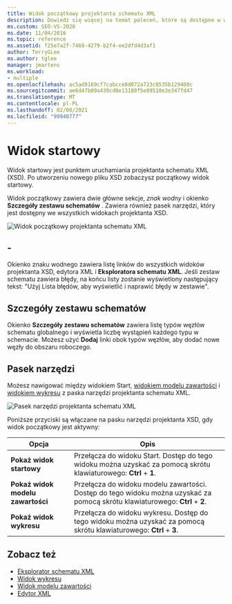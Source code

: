 ```yaml
---
title: Widok początkowy projektanta schematu XML
description: Dowiedz się więcej na temat poleceń, które są dostępne w widoku startowego projektanta schematu XML (XSD).
ms.custom: SEO-VS-2020
ms.date: 11/04/2016
ms.topic: reference
ms.assetid: f25e7a2f-7469-4279-b2f4-ee2dfd4d3af1
author: TerryGLee
ms.author: tglee
manager: jmartens
ms.workload:
- multiple
ms.openlocfilehash: ac5ad8169cf7cabcce8d072a723c0535b129408c
ms.sourcegitcommit: ae6d47b09a439cd0e13180f5e89510e3e347fd47
ms.translationtype: MT
ms.contentlocale: pl-PL
ms.lasthandoff: 02/08/2021
ms.locfileid: "99940777"
---
```

# <a name="start-view"></a>Widok startowy

Widok startowy jest punktem uruchamiania projektanta schematu XML (XSD). Po utworzeniu nowego pliku XSD zobaczysz początkowy widok startowy.

Widok początkowy zawiera dwie główne sekcje, *znak wodny* i okienko **Szczegóły zestawu schematów** . Zawiera również pasek narzędzi, który jest dostępny we wszystkich widokach projektanta XSD.

![Widok początkowy projektanta schematu XML](../xml-tools/media/xsddesigner_startview.gif)

## <a name="watermark"></a>-

Okienko znaku wodnego zawiera listę linków do wszystkich widoków projektanta XSD, edytora XML i **Eksploratora schematu XML**. Jeśli zestaw schematu zawiera błędy, na końcu listy zostanie wyświetlony następujący tekst: "Użyj Lista błędów, aby wyświetlić i naprawić błędy w zestawie".

## <a name="schema-set-details"></a>Szczegóły zestawu schematów

Okienko **Szczegóły zestawu schematów** zawiera listę typów węzłów schematu globalnego i wyświetla liczbę wystąpień każdego typu w schemacie. Możesz użyć **Dodaj** linki obok typów węzłów, aby dodać nowe węzły do obszaru roboczego.

## <a name="toolbar"></a>Pasek narzędzi

Możesz nawigować między widokiem Start, [widokiem modelu zawartości](../xml-tools/content-model-view.md) i [widokiem wykresu](../xml-tools/graph-view.md) z paska narzędzi projektanta schematu XML.

![Pasek narzędzi projektanta schematu XML](../xml-tools/media/xsdstartviewtoolbar.gif)

Poniższe przyciski są włączane na pasku narzędzi projektanta XSD, gdy widok początkowy jest aktywny:

|Opcja|Opis|
|-|-----------------|
|**Pokaż widok startowy**|Przełącza do widoku Start. Dostęp do tego widoku można uzyskać za pomocą skrótu klawiaturowego: **Ctrl** + **1**.|
|**Pokaż widok modelu zawartości**|Przełącza do widoku modelu zawartości. Dostęp do tego widoku można uzyskać za pomocą skrótu klawiaturowego: **Ctrl** + **2**.|
|**Pokaż widok wykresu**|Przełącza do widoku wykresu. Dostęp do tego widoku można uzyskać za pomocą skrótu klawiaturowego: **Ctrl** + **3**.|

## <a name="see-also"></a>Zobacz też

- [Eksplorator schematu XML](../xml-tools/xml-schema-explorer.md)
- [Widok wykresu](../xml-tools/graph-view.md)
- [Widok modelu zawartości](../xml-tools/content-model-view.md)
- [Edytor XML](../xml-tools/xml-editor.md)
